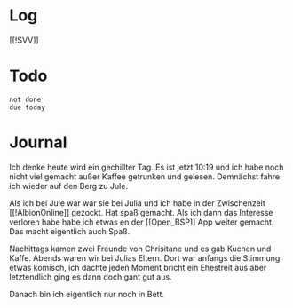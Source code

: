 # Log
[[!SVV]]


# Todo
```tasks
not done
due today
```

# Journal 

Ich denke heute wird ein gechillter Tag. Es ist jetzt 10:19 und ich habe noch nicht viel gemacht außer Kaffee getrunken und gelesen. Demnächst fahre ich wieder auf den Berg zu Jule. 

Als ich bei Jule war war sie bei Julia und ich habe in der Zwischenzeit [[!AlbionOnline]] gezockt. Hat spaß gemacht. Als ich dann das Interesse verloren habe habe ich etwas en der [[Open_BSP]] App weiter gemacht. Das macht eigentlich auch Spaß. 

Nachittags kamen zwei Freunde von Chrisitane und es gab Kuchen und Kaffe. Abends waren wir bei Julias Eltern. Dort war anfangs die Stimmung etwas komisch, ich dachte jeden Moment bricht ein Ehestreit aus aber letztendlich ging es dann doch gant gut aus. 

Danach bin ich eigentlich nur noch in Bett. 
